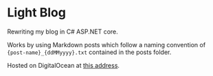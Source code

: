 # Light Blog

Rewriting my blog in C# ASP.NET core.

Works by using Markdown posts which follow a naming convention of ```{post-name}_{ddMMyyyy}.txt``` contained in the posts folder.

Hosted on DigitalOcean at [this address][link1].

[link1]: http://138.68.139.25/
